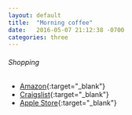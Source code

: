 ```yaml
---
layout: default
title:  "Morning coffee"
date:   2016-05-07 21:12:38 -0700
categories: three
---
```

###### Shopping
*   [Amazon](http://www.amazon.com/){:target="_blank"}
*   [Craigslist](http://sfbay.craigslist.org/){:target="_blank"}
*   [Apple Store](http://store.apple.com/us/go/eppstore/nokia){:target="_blank"}
